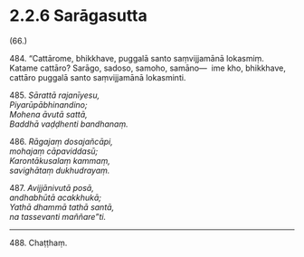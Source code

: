 # 2.2.6 Sarāgasutta

(66.)

484\. “Cattārome, bhikkhave, puggalā santo saṃvijjamānā lokasmiṃ. Katame cattāro? Sarāgo, sadoso, samoho, samāno—  ime kho, bhikkhave, cattāro puggalā santo saṃvijjamānā lokasminti.

485\. _Sārattā rajanīyesu,_  
_Piyarūpābhinandino;_  
_Mohena āvutā sattā,_  
_Baddhā vaḍḍhenti bandhanaṃ._  

486\. _Rāgajaṃ dosajañcāpi,_  
_mohajaṃ cāpaviddasū;_  
_Karontākusalaṃ kammaṃ,_  
_savighātaṃ dukhudrayaṃ._  

487\. _Avijjānivutā posā,_  
_andhabhūtā acakkhukā;_  
_Yathā dhammā tathā santā,_  
_na tassevanti maññare”ti._  

---

488\. Chaṭṭhaṃ.
